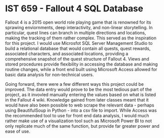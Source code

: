 # IST 659 - Fallout 4 SQL Database

Fallout 4 is a 2015 open world role playing game that is renowned for its sprawing enviornments, deep interactivity, and non-linear storytelling. In particular, quest lines can branch in multiple directions and locations, making the tracking of them rather complex. This served as the inspiration for this project. I would use Microsfot SQL Server Management Studio to build a relational database that would contain all quests, quest rewards, associated characters, and associated locations, providing a comprehensive snapshot of the quest structure of Fallout 4. Views and stored procedures provide flexibility in accessing the database and making routine changes, while a front end built using Microsoft Access allowed for basic data analysis for non-technical users.

Going forward, there were a few different ways this project could be improved. The data entry would prove to be the most tedious part of the project, as it invovled manually entering the values based on what is listed in the Fallout 4 wiki. Knowledge gained from later classes meant that it would have also been possible to web scrape the relevant data - perhaps using BeautifulSoup in Python - into a csv file to import. While Access was the recommended tool to use for front end data analysis, I would much rather make use of a visualization tool such as Microsoft Power BI to not only replicate much of the same function, but provide far greater power and ease of use.
